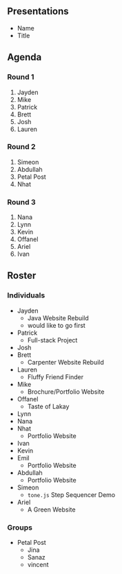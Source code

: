 ## Presentations
- Name
- Title

## Agenda
### Round 1
1. Jayden
2. Mike
3. Patrick
4. Brett
5. Josh
6. Lauren

### Round 2
1. Simeon
2. Abdullah
3. Petal Post
4. Nhat

### Round 3
1. Nana
2. Lynn
3. Kevin
4. Offanel
5. Ariel
6. Ivan

## Roster
### Individuals
- Jayden
  - Java Website Rebuild
  - would like to go first
- Patrick
  - Full-stack Project
- Josh
- Brett
  - Carpenter Website Rebuild
- Lauren
  - Fluffy Friend Finder
- Mike
  - Brochure/Portfolio Website
- Offanel
  - Taste of Lakay
- Lynn
- Nana
- Nhat
  - Portfolio Website
- Ivan
- Kevin
- Emil
  - Portfolio Website
- Abdullah
  - Portfolio Website
- Simeon
  - `tone.js` Step Sequencer Demo
- Ariel
  - A Green Website

### Groups
- Petal Post
  - Jina
  - Sanaz
  - vincent